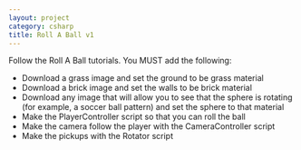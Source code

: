 ```yaml
---
layout: project
category: csharp
title: Roll A Ball v1
---
```


Follow the Roll A Ball tutorials. You MUST add the following:

  - Download a grass image and set the ground to be grass material
  - Download a brick image and set the walls to be brick material
  - Download any image that will allow you to see that the sphere is rotating (for example, a soccer ball pattern) and set the sphere to that material
  - Make the PlayerController script so that you can roll the ball
  - Make the camera follow the player with the CameraController script
  - Make the pickups with the Rotator script
